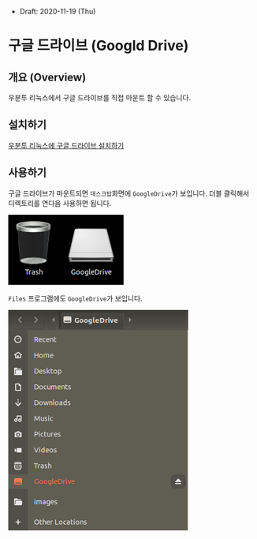 * Draft: 2020-11-19 (Thu)

# 구글 드라이브 (Googld Drive)

## 개요 (Overview)

우분투 리눅스에서 구글 드라이브를 직접 마운트 할 수 있습니다.

## 설치하기

[우분투 리눅스에 구글 드라이브 설치하기](INSTALL.md)

## 사용하기

구글 드라이브가 마운트되면 `데스크탑`화면에 `GoogleDrive`가 보입니다. 더블 클릭해서 디렉토리를 연다음 사용하면 됩니다.

<img src='images/google-drive-ocamlfuse-mounted_result-2.png'>

`Files` 프로그램에도 `GoogleDrive`가 보입니다.

<img src='images/google-drive-ocamlfuse-mounted_result-1.png'>